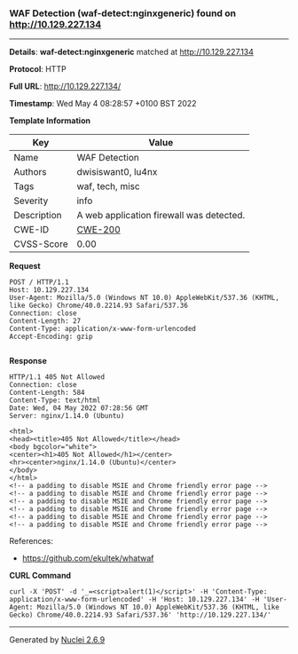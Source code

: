 ### WAF Detection (waf-detect:nginxgeneric) found on http://10.129.227.134
---
**Details**: **waf-detect:nginxgeneric**  matched at http://10.129.227.134

**Protocol**: HTTP

**Full URL**: http://10.129.227.134/

**Timestamp**: Wed May 4 08:28:57 +0100 BST 2022

**Template Information**

| Key | Value |
|---|---|
| Name | WAF Detection |
| Authors | dwisiswant0, lu4nx |
| Tags | waf, tech, misc |
| Severity | info |
| Description | A web application firewall was detected. |
| CWE-ID | [CWE-200](https://cwe.mitre.org/data/definitions/200.html) |
| CVSS-Score | 0.00 |

**Request**

```http
POST / HTTP/1.1
Host: 10.129.227.134
User-Agent: Mozilla/5.0 (Windows NT 10.0) AppleWebKit/537.36 (KHTML, like Gecko) Chrome/40.0.2214.93 Safari/537.36
Connection: close
Content-Length: 27
Content-Type: application/x-www-form-urlencoded
Accept-Encoding: gzip


```

**Response**

```http
HTTP/1.1 405 Not Allowed
Connection: close
Content-Length: 584
Content-Type: text/html
Date: Wed, 04 May 2022 07:28:56 GMT
Server: nginx/1.14.0 (Ubuntu)

<html>
<head><title>405 Not Allowed</title></head>
<body bgcolor="white">
<center><h1>405 Not Allowed</h1></center>
<hr><center>nginx/1.14.0 (Ubuntu)</center>
</body>
</html>
<!-- a padding to disable MSIE and Chrome friendly error page -->
<!-- a padding to disable MSIE and Chrome friendly error page -->
<!-- a padding to disable MSIE and Chrome friendly error page -->
<!-- a padding to disable MSIE and Chrome friendly error page -->
<!-- a padding to disable MSIE and Chrome friendly error page -->
<!-- a padding to disable MSIE and Chrome friendly error page -->

```

References: 
- https://github.com/ekultek/whatwaf

**CURL Command**
```
curl -X 'POST' -d '_=<script>alert(1)</script>' -H 'Content-Type: application/x-www-form-urlencoded' -H 'Host: 10.129.227.134' -H 'User-Agent: Mozilla/5.0 (Windows NT 10.0) AppleWebKit/537.36 (KHTML, like Gecko) Chrome/40.0.2214.93 Safari/537.36' 'http://10.129.227.134/'
```
---
Generated by [Nuclei 2.6.9](https://github.com/projectdiscovery/nuclei)